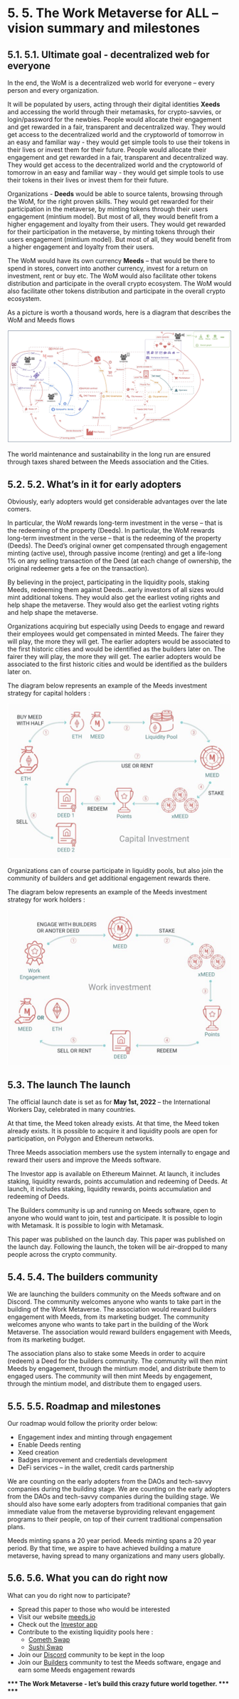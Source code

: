 # 5. 5. The Work Metaverse for ALL – vision summary and milestones

## 5.1. 5.1. Ultimate goal - decentralized web for everyone

In the end, the WoM is a decentralized web world for everyone – every person and every organization.

It will be populated by users, acting through their digital identities **Xeeds** and accessing the world through their metamasks, for crypto-savvies, or login/password for the newbies. People would allocate their engagement and get rewarded in a fair, transparent and decentralized way. They would get access to the decentralized world and the cryptoworld of tomorrow in an easy and familiar way - they would get simple tools to use their tokens in their lives or invest them for their future. People would allocate their engagement and get rewarded in a fair, transparent and decentralized way. They would get access to the decentralized world and the cryptoworld of tomorrow in an easy and familiar way - they would get simple tools to use their tokens in their lives or invest them for their future.

Organizations - **Deeds** would be able to source talents, browsing through the WoM, for the right proven skills. They would get rewarded for their participation in the metaverse, by minting tokens through their users engagement (mintium model). But most of all, they would benefit from a higher engagement and loyalty from their users. They would get rewarded for their participation in the metaverse, by minting tokens through their users engagement (mintium model). But most of all, they would benefit from a higher engagement and loyalty from their users.

The WoM would have its own currency **Meeds** – that would be there to spend in stores, convert into another currency, invest for a return on investment, rent or buy etc. The WoM would also facilitate other tokens distribution and participate in the overall crypto ecosystem. The WoM would also facilitate other tokens distribution and participate in the overall crypto ecosystem.

As a picture is worth a thousand words, here is a diagram that describes the WoM and Meeds flows

![WoM and Meeds flows](en/img/wom-flows.png)

The world maintenance and sustainability in the long run are ensured through taxes shared between the Meeds association and the Cities.

## 5.2. 5.2. What’s in it for early adopters

Obviously, early adopters would get considerable advantages over the late comers.

In particular, the WoM rewards long-term investment in the verse – that is the redeeming of the property (Deeds). In particular, the WoM rewards long-term investment in the verse – that is the redeeming of the property (Deeds). The Deed’s original owner get compensated through engagement minting (active use), through passive income (renting) and get a life-long 1% on any selling transaction of the Deed (at each change of ownership, the original redeemer gets a fee on the transaction).

By believing in the project, participating in the liquidity pools, staking Meeds, redeeming them against Deeds...early investors of all sizes would mint additional tokens. They would also get the earliest voting rights and help shape the metaverse. They would also get the earliest voting rights and help shape the metaverse.

Organizations acquiring but especially using Deeds to engage and reward their employees would get compensated in minted Meeds. The fairer they will play, the more they will get. The earlier adopters would be associated to the first historic cities and would be identified as the builders later on. The fairer they will play, the more they will get. The earlier adopters would be associated to the first historic cities and would be identified as the builders later on.

The diagram below represents an example of the Meeds investment strategy for capital holders :

![Meeds investment strategy for capital holders](en/img/invest-capital.png)

Organizations can of course participate in liquidity pools, but also join the community of builders and get additional engagement rewards there.

The diagram below represents an example of the Meeds investment strategy for work holders :

![Meeds investment strategy for work holders](en/img/invest-work.png)

## 5.3. The launch The launch

The official launch date is set as for **May 1st, 2022** – the International Workers Day, celebrated in many countries.

At that time, the Meed token already exists. At that time, the Meed token already exists. It is possible to acquire it and liquidity pools are open for participation, on Polygon and Ethereum networks.

Three Meeds association members use the system internally to engage and reward their users and improve the Meeds software.

The Investor app is available on Ethereum Mainnet. At launch, it includes staking, liquidity rewards, points accumulation and redeeming of Deeds. At launch, it includes staking, liquidity rewards, points accumulation and redeeming of Deeds.

The Builders community is up and running on Meeds software, open to anyone who would want to join, test and participate. It is possible to login with Metamask. It is possible to login with Metamask.

This paper was published on the launch day. This paper was published on the launch day. Following the launch, the token will be air-dropped to many people across the crypto community.

## 5.4. 5.4. The builders community

We are launching the builders community on the Meeds software and on Discord. The community welcomes anyone who wants to take part in the building of the Work Metaverse. The association would reward builders engagement with Meeds, from its marketing budget. The community welcomes anyone who wants to take part in the building of the Work Metaverse. The association would reward builders engagement with Meeds, from its marketing budget.

The association plans also to stake some Meeds in order to acquire (redeem) a Deed for the builders community. The community will then mint Meeds by engagement, through the mintium model, and distribute them to engaged users. The community will then mint Meeds by engagement, through the mintium model, and distribute them to engaged users.

## 5.5. 5.5. Roadmap and milestones

Our roadmap would follow the priority order below:

- Engagement index and minting through engagement
- Enable Deeds renting
- Xeed creation
- Badges improvement and credentials development
- DeFi services – in the wallet, credit cards partnership

We are counting on the early adopters from the DAOs and tech-savvy companies during the building stage. We are counting on the early adopters from the DAOs and tech-savvy companies during the building stage. We should also have some early adopters from traditional companies that gain immediate value from the metaverse byproviding relevant engagement programs to their people, on top of their current traditional compensation plans.

Meeds minting spans a 20 year period. Meeds minting spans a 20 year period. By that time, we aspire to have achieved building a mature metaverse, having spread to many organizations and many users globally.

## 5.6. 5.6. What you can do right now

What can you do right now to participate?

- Spread this paper to those who would be interested
- Visit our website [meeds.io](https://www.meeds.io/)
- Check out the [Investor app](https://meeds.io/investors)
- Contribute to the existing liquidity pools here :
  - [Cometh Swap](https://swap.cometh.io/)
  - [Sushi Swap](https://sushi.com)
- Join our [Discord](https://discord.com/invite/hAuADSq3) community to be kept in the loop
- Join our [Builders](https://meeds.io/builders) community to test the Meeds software, engage and earn some Meeds engagement rewards

**\*\*\* The Work Metaverse - let’s build this crazy future world together. \*\*\* \*\*\***